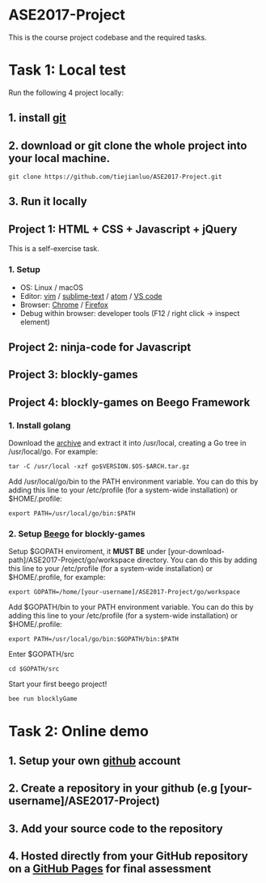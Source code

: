 # ASE2017-Project
This is the course project codebase and the required tasks.

# Task 1: Local test
Run the following 4 project locally:

## 1. install [git](https://git-scm.com/downloads)

## 2. download or git clone the whole project into your local machine.
```
git clone https://github.com/tiejianluo/ASE2017-Project.git
```
## 3. Run it locally 

  ## Project 1: HTML + CSS + Javascript + jQuery
  This is a self-exercise task.
  ### 1. Setup 
  * OS: Linux / macOS
  * Editor: [vim](http://www.vim.org/download.php) / [sublime-text](http://www.sublimetext.com/3) / [atom](https://atom.io/) / [VS code](https://code.visualstudio.com)
  * Browser: [Chrome](http://www.google.cn/chrome/browser/desktop) / [Firefox](http://www.firefox.com.cn)
  * Debug within browser: developer tools (F12 / right click -> inspect element) 
  ## Project 2: ninja-code for Javascript
  ###
  ## Project 3: blockly-games

  ## Project 4: blockly-games on Beego Framework
  ### 1. Install golang
  Download the [archive](https://golang.org/dl) and extract it into /usr/local, creating a Go tree in /usr/local/go. For example:
  ```
  tar -C /usr/local -xzf go$VERSION.$OS-$ARCH.tar.gz
  ```
  Add /usr/local/go/bin to the PATH environment variable. 
  You can do this by adding this line to your /etc/profile (for a system-wide installation) or $HOME/.profile:
  ```
  export PATH=/usr/local/go/bin:$PATH
  ```
  ### 2. Setup [Beego](https://beego.me/quickstart) for blockly-games
  Setup $GOPATH enviroment, it **MUST BE** under [your-download-path]/ASE2017-Project/go/workspace directory. 
  You can do this by adding this line to your /etc/profile (for a system-wide installation) or $HOME/.profile, for example:
  ```
  export GOPATH=/home/[your-username]/ASE2017-Project/go/workspace
  ```
  Add $GOPATH/bin to your PATH environment variable. 
  You can do this by adding this line to your /etc/profile (for a system-wide installation) or $HOME/.profile:
  ```
  export PATH=/usr/local/go/bin:$GOPATH/bin:$PATH
  ```
  Enter $GOPATH/src 
  ```
  cd $GOPATH/src
  ```
  Start your first beego project!
  ```
  bee run blocklyGame
  ```
# Task 2: Online demo
## 1. Setup your own [github](https://github.com) account
## 2. Create a repository in your github (e.g [your-username]/ASE2017-Project)
## 3. Add your source code to the repository
## 4. Hosted directly from your GitHub repository on a [GitHub Pages](https://pages.github.com/) for final assessment
